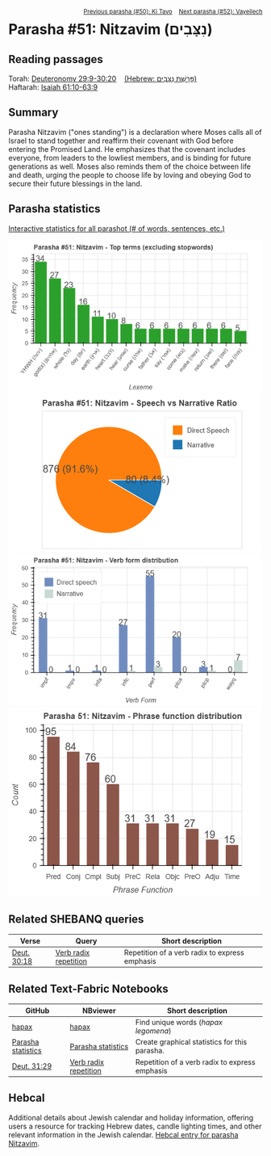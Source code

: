 <span style="float: right;"><sup> <a href="../50%20-%20Ki%20Tavo">Previous parasha (#50): Ki Tavo</a> &nbsp;&nbsp; <a href="../52%20-%20Vayeilech">Next parasha (#52): Vayeilech</a></sup></span>

# Parasha #51: Nitzavim (נִצָּבִים)

## Reading passages

Torah: <a href="https://www.stepbible.org/?q=version=NASB2020|reference=Deut.29:9-30:20&options=HNVUG" target="_blank">Deuteronomy 29:9-30:20</a> &nbsp;&nbsp; <a href="https://tikkun.io/#/p/nitzavim" target="_blank">(Hebrew: פָּרָשַׁת נִצָּבִים)</a><br>
Haftarah: 
<a href="https://www.stepbible.org/?q=version=NASB2020|reference=Is.61:10-63:9&options=HNVUG" target="_blank">Isaiah 61:10-63:9</a>

## Summary

Parasha Nitzavim ("ones standing") is a declaration where Moses calls all of Israel to stand together and reaffirm their covenant with God before entering the Promised Land. He emphasizes that the covenant includes everyone, from leaders to the lowliest members, and is binding for future generations as well. Moses also reminds them of the choice between life and death, urging the people to choose life by loving and obeying God to secure their future blessings in the land.

## Parasha statistics

<a href="../../General/metrics_distribution.html" target="_blank">Interactive statistics for all parashot (# of words, sentences, etc.)</a>

<img src="top_terms.png">
<img src="speech_narrative_ratio.png">
<img src="verbform_distribution.png">
<img src="phrase_function_distribution.png">

## Related SHEBANQ queries

Verse | Query | Short description
--- | --- | --- 
<a href="https://www.stepbible.org/?q=version=NASB2020\|reference=Deut.30:18&options=HNVUG" target="_blank">Deut. 30:18</a> | <a href="https://shebanq.ancient-data.org/hebrew/text?iid=6089&version=2021&page=1&mr=r&qw=q" target="_blank">Verb radix repetition</a> | Repetition of a verb radix to express emphasis 

## Related Text-Fabric Notebooks

GitHub | NBviewer | Short description
---|---|---
<a href="https://github.com/tonyjurg/Parashot/tree/main/WeeklyParasha/51%20-%20Nitzavim/hapax.ipynb" target="_blank">hapax</a> | <a href="https://nbviewer.org/github/tonyjurg/Parashot/blob/main/WeeklyParasha/51%20-%20Nitzavim/hapax.ipynb" target="_blank">hapax</a> | Find unique words (*hapax legomena*)
<a href="https://github.com/tonyjurg/Parashot/tree/main/WeeklyParasha/51%20-%20Nitzavim/parasha_analysis.ipynb" target="_blank">Parasha statistics</a> | <a href="https://nbviewer.org/github/tonyjurg/Parashot/blob/main/WeeklyParasha/51%20-%20Nitzavim/parasha_analysis.ipynb" target="_blank">Parasha statistics</a>| Create graphical statistics for this parasha.
<a href="https://www.stepbible.org/?q=version=NASB2020\|reference=Deut.31:29&options=HNVUG" target="_blank">Deut. 31:29</a> | <a href="https://shebanq.ancient-data.org/hebrew/text?iid=6089&version=2021&page=1&mr=r&qw=q" target="_blank">Verb radix repetition</a> | Repetition of a verb radix to express emphasis 

## Hebcal

Additional details about Jewish calendar and holiday information, offering users a resource for tracking Hebrew dates, candle lighting times, and other relevant information in the Jewish calendar. <a href="https://www.hebcal.com/sedrot/nitzavim" target="_blank">Hebcal entry for parasha Nitzavim</a>.
